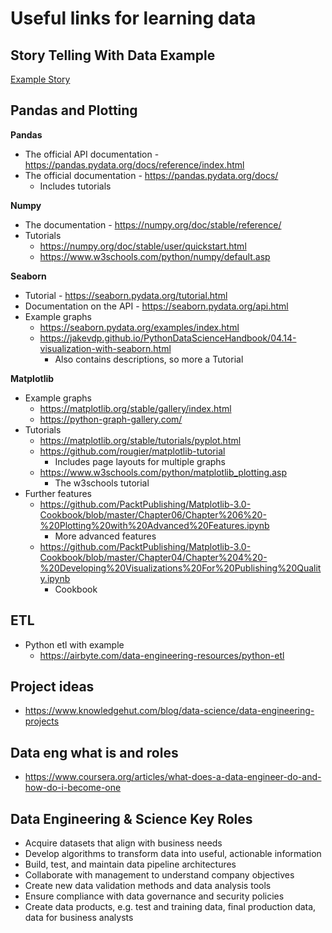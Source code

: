 # Useful links for learning data

## Story Telling With Data Example

[Example Story](https://drive.google.com/file/d/18KzwTACL8lwDlmA3JtdOcAcILqL3hsG1/view?usp=drive_link)


## Pandas and Plotting

**Pandas**

* The official API documentation - https://pandas.pydata.org/docs/reference/index.html
* The official documentation - https://pandas.pydata.org/docs/
    * Includes tutorials

**Numpy**

* The documentation - https://numpy.org/doc/stable/reference/
* Tutorials
    * https://numpy.org/doc/stable/user/quickstart.html
    * https://www.w3schools.com/python/numpy/default.asp

**Seaborn**

* Tutorial - https://seaborn.pydata.org/tutorial.html
* Documentation on the API - https://seaborn.pydata.org/api.html
* Example graphs
    * https://seaborn.pydata.org/examples/index.html
    * https://jakevdp.github.io/PythonDataScienceHandbook/04.14-visualization-with-seaborn.html
        * Also contains descriptions, so more a Tutorial

**Matplotlib**

* Example graphs
    * https://matplotlib.org/stable/gallery/index.html
    * https://python-graph-gallery.com/
* Tutorials
    * https://matplotlib.org/stable/tutorials/pyplot.html
    * https://github.com/rougier/matplotlib-tutorial
        * Includes page layouts for multiple graphs
    * https://www.w3schools.com/python/matplotlib_plotting.asp
        * The w3schools tutorial
* Further features
    * https://github.com/PacktPublishing/Matplotlib-3.0-Cookbook/blob/master/Chapter06/Chapter%206%20-%20Plotting%20with%20Advanced%20Features.ipynb
        * More advanced features
    * https://github.com/PacktPublishing/Matplotlib-3.0-Cookbook/blob/master/Chapter04/Chapter%204%20-%20Developing%20Visualizations%20For%20Publishing%20Quality.ipynb
        * Cookbook

## ETL

* Python etl with example
    * https://airbyte.com/data-engineering-resources/python-etl

## Project ideas

* https://www.knowledgehut.com/blog/data-science/data-engineering-projects

## Data eng what is and roles

* https://www.coursera.org/articles/what-does-a-data-engineer-do-and-how-do-i-become-one

## Data Engineering & Science Key Roles

* Acquire datasets that align with business needs
* Develop algorithms to transform data into useful, actionable information
* Build, test, and maintain data pipeline architectures
* Collaborate with management to understand company objectives
* Create new data validation methods and data analysis tools
* Ensure compliance with data governance and security policies
* Create data products, e.g. test and training data, final production data, data for business analysts